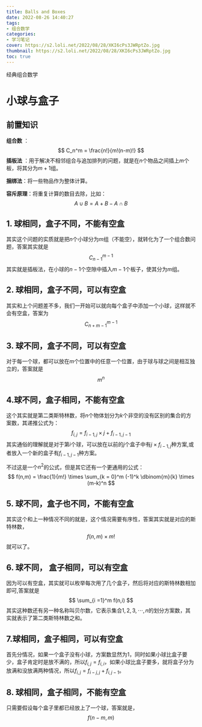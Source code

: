 ```yaml
---
title: Balls and Boxes
date: 2022-08-26 14:40:27
tags:
- 组合数学
categories:
- 学习笔记
cover: https://s2.loli.net/2022/08/28/XKI6cPs3JWRptZo.jpg
thumbnail: https://s2.loli.net/2022/08/28/XKI6cPs3JWRptZo.jpg
toc: true
---
```



经典组合数学

<!-- more -->

# 小球与盒子


## 前置知识


**组合数** ：
$$
C_n^m = \frac{n!}{m!(n-m)!}
$$
**插板法** ：用于解决不相邻组合与追加排列的问题，就是在$n$个物品之间插上$m$个板，将其分为$m+1$组。

**捆绑法**：将一些物品作为整体计算。

**容斥原理**：将重复计算的数目去除，比如：
$$
 A\cup B = A+B- A\cap B
$$

## 1. 球相同，盒子不同，不能有空盒

其实这个问题的实质就是把$n$个小球分为$m$组（不能空），就转化为了一个组合数问题，答案其实就是
$$
C_{n-1}^{m-1}
$$
其实就是插板法，在小球的$n-1$个空隙中插入$m-1$个板子，使其分为$m$组。

## 2. 球相同，盒子不同，可以有空盒

其实和上个问题差不多，我们一开始可以就向每个盒子中添加一个小球，这样就不会有空盒，答案为
$$
C_{n+m-1}^{m-1}
$$

## 3. 球不同，盒子不同，可以有空盒

对于每一个球，都可以放在$m$个位置中的任意一个位置，由于球与球之间是相互独立的，答案就是
$$
m^n
$$

## 4.球不同，盒子相同，不能有空盒

这个其实就是第二类斯特林数，将$n$个物体划分为$k$个非空的没有区别的集合的方案数，其递推公式为：
$$
f_{i,j} = f_{i-1,j}\times j + f_{i-1,j-1}
$$
其实通俗的理解就是对于第$i$个球，可以放在以前的$j$个盒子中有$j \times f_{i-1,j}$种方案,或者放入一个新的盒子有$f_{i-1,j-1}$种方案。

不过这是一个$n^2$的公式，但是其它还有一个更通用的公式：
$$
f(n,m) = \frac{1}{m!} \times \sum_{k = 0}^m (-1)^k \dbinom{m}{k} \times (m-k)^n
$$

## 5. 球不同，盒子也不同，不能有空盒

其实这个和上一种情况不同的就是，这个情况需要有序性，答案其实就是对应的斯特林数，
$$
f(n,m) \times m!
$$
就可以了。

## 6. 球不同， 盒子相同，可以有空盒

因为可以有空盒，其实就可以枚举每次用了几个盒子，然后将对应的斯特林数相加即可,答案就是
$$
\sum_{i =1}^m f(n,i)
$$
其实这种数还有另一种名称叫贝尔数，它表示集合${1,2,3,\cdots,n}$的划分方案数，其实就表示了第二类斯特林数之和。

## 7.球相同，盒子相同，可以有空盒

首先分情况，如果一个盒子没有小球，方案数显然为1，同时如果小球比盒子要少，盒子肯定时是放不满的，所以$f_{i,j} = f_{i,i}$，如果小球比盒子要多，就将盒子分为放满和没放满两种情况，所以$f_{i,j} = f_{i-j,j} + f_{i,j-1}$。

## 8. 球相同，盒子相同，不能有空盒

只需要假设每个盒子里都已经放上了一个球，答案就是，
$$
f(n-m,m)
$$
